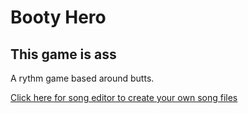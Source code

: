 # Booty Hero
## This game is ass

A rythm game based around butts.

[Click here for song editor to create your own song files](http://bootyhero.plagiatus.net/)